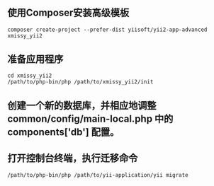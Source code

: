 #

## 使用Composer安装高级模板
```
composer create-project --prefer-dist yiisoft/yii2-app-advanced xmissy_yii2
```
## 准备应用程序
```
cd xmissy_yii2
/path/to/php-bin/php /path/to/xmissy_yii2/init
```
## 创建一个新的数据库，并相应地调整 common/config/main-local.php 中的 components['db'] 配置。
## 打开控制台终端，执行迁移命令 
```
/path/to/php-bin/php /path/to/yii-application/yii migrate
```